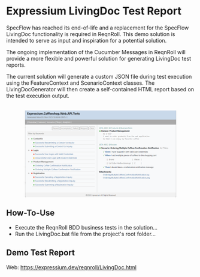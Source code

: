 # Expressium LivingDoc Test Report

SpecFlow has reached its end-of-life and a replacement
for the SpecFlow LivingDoc functionality is required in ReqnRoll.
This demo solution is intended to serve as input and inspiration for a potential solution.

The ongoing implementation of the Cucumber Messages in ReqnRoll
will provide a more flexible and powerful solution for generating LivingDoc test reports.

The current solution will generate a custom JSON file during test execution
using the FeatureContext and ScenarioContext classes.
The LivingDocGenerator will then create a self-contained HTML report based on the test execution output.

<br />
<img src="ExpressiumLivingDoc.png"
     alt="Expressium LivingDoc"
     style="display: block; margin-left: auto; margin-right: auto; width: 80%;" />

## How-To-Use
* Execute the ReqnRoll BDD business tests in the solution...
* Run the LivingDoc.bat file from the project's root folder...

## Demo Test Report
Web: https://expressium.dev/reqnroll/LivingDoc.html


